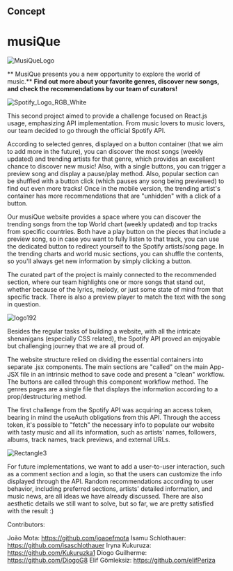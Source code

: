 ## Concept

<h1>musiQue</h1>

![MusiQueLogo](https://user-images.githubusercontent.com/107939073/203567954-a90492dc-9998-48f4-b75a-2bd9ee02f3a7.png)

** MusiQue presents you a new opportunity to explore the world of music.**
**Find out more about your favorite genres, discover new songs, and check the recommendations by our team of curators!**

![Spotify_Logo_RGB_White](https://user-images.githubusercontent.com/107939073/203570507-e969bba6-f6de-4b46-bcb0-8b575628fe1c.png)

This second project aimed to provide a challenge focused on React.js usage, emphasizing API implementation. From music lovers to music lovers, our team decided to go through the official Spotify API. 

According to selected genres, displayed on a button container (that we aim to add more in the future), you can discover the most songs (weekly updated) and trending artists for that genre, which provides an excellent chance to discover new music! Also, with a single buttons, you can trigger a preview song and display a pause/play method. Also, popular section can be shuffled with a button click (which pauses any song being previewed) to find out even more tracks! Once in the mobile version, the trending artist's container has more recommendations that are "unhidden" with a click of a button.

Our musiQue website provides a space where you can discover the trending songs from the top World chart (weekly updated) and top tracks from specific countries. Both have a play button on the pieces that include a preview song, so in case you want to fully listen to that track, you can use the dedicated button to redirect yourself to the Spotify artists/song page. In the trending charts and world music sections, you can shuffle the contents, so you'll always get new information by simply clicking a button. 

The curated part of the project is mainly connected to the recommended section, where our team highlights one or more songs that stand out, whether because of the lyrics, melody, or just some state of mind from that specific track. There is also a preview player to match the text with the song in question.

![logo192](https://user-images.githubusercontent.com/107939073/203571724-9a5eb1e8-24b2-4668-8f90-6ce850a7cafb.png)

Besides the regular tasks of building a website, with all the intricate shenanigans (especially CSS related), the Spotify API proved an enjoyable but challenging journey that we are all proud of.

The website structure relied on dividing the essential containers into separate .jsx components. The main sections are "called" on the main App-JSX file in an intrinsic method to save code and present a "clean" workflow. The buttons are called through this component workflow method. The genres pages are a single file that displays the information according to a prop/destructuring method. 

The first challenge from the Spotify API was acquiring an access token, bearing in mind the useAuth obligations from this API. Through the access token, it's possible to "fetch" the necessary info to populate our website with tasty music and all its information, such as artists' names, followers, albums, track names, track previews, and external URLs.

![Rectangle3](https://user-images.githubusercontent.com/107939073/203572933-18e7b234-5ff7-4b90-a6ee-ba55d8f9ab0d.jpeg)

For future implementations, we want to add a user-to-user interaction, such as a comment section and a login, so that the users can customize the info displayed through the API. Random recommendations according to user behavior, including preferred sections, artists' detailed information, and music news, are all ideas we have already discussed. 
There are also aesthetic details we still want to solve, but so far, we are pretty satisfied with the result :)

Contributors: 

João Mota: https://github.com/joaoefmota
Isamu Schlothauer: https://github.com/isaschlothauer
Iryna Kukuruza: https://github.com/Kukuruzka1
Diogo Guilherme: https://github.com/DiogoG8
Elif Gömleksiz: https://github.com/elifPeriza

